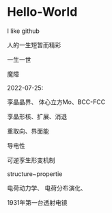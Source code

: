 # Hello-World
I like github

人的一生短暂而精彩

一生一世

魔障

2022-07-25:

孪晶晶界、
体心立方Mo、BCC-FCC

孪晶形核、扩展、消退

重取向、界面能

导电性

可逆孪生形变机制

structure~propertie

电荷动力学、
电荷分布演化、

1931年第一台透射电镜



